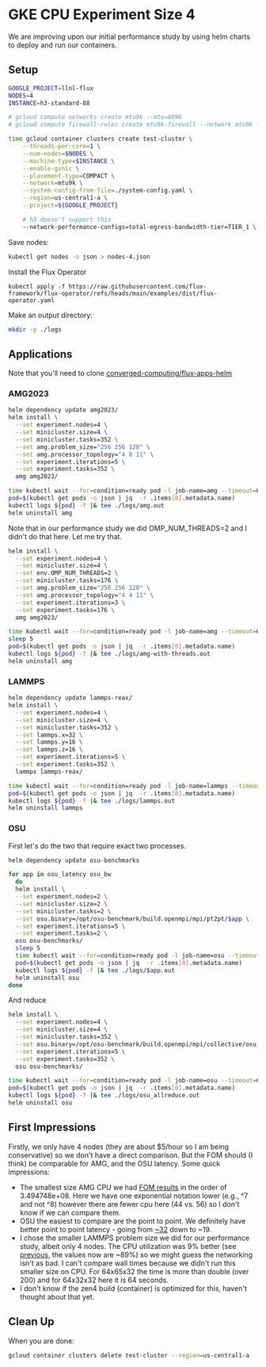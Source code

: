 # GKE CPU Experiment Size 4

We are improving upon our initial performance study by using helm charts to deploy and run our containers.

## Setup

```bash
GOOGLE_PROJECT=llnl-flux
NODES=4
INSTANCE=h3-standard-88

# gcloud compute networks create mtu9k --mtu=8896 
# gcloud compute firewall-rules create mtu9k-firewall --network mtu9k --allow tcp,udp,icmp --source-ranges 0.0.0.0/0

time gcloud container clusters create test-cluster \
    --threads-per-core=1 \
    --num-nodes=$NODES \
    --machine-type=$INSTANCE \
    --enable-gvnic \
    --placement-type=COMPACT \
    --network=mtu9k \
    --system-config-from-file=./system-config.yaml \
    --region=us-central1-a \
    --project=${GOOGLE_PROJECT}

    # h3 doesn't support this
    --network-performance-configs=total-egress-bandwidth-tier=TIER_1 \
```

Save nodes:

```bash
kubectl get nodes -o json > nodes-4.json 
```

Install the Flux Operator

```
kubectl apply -f https://raw.githubusercontent.com/flux-framework/flux-operator/refs/heads/main/examples/dist/flux-operator.yaml
```

Make an output directory:

```bash
mkdir -p ./logs
```

## Applications

Note that you'll need to clone [converged-computing/flux-apps-helm](https://github.com/converged-computing/flux-apps-helm)

### AMG2023

```bash
helm dependency update amg2023/
helm install \
  --set experiment.nodes=4 \
  --set minicluster.size=4 \
  --set minicluster.tasks=352 \
  --set amg.problem_size="256 256 128" \
  --set amg.processor_topology="4 8 11" \
  --set experiment.iterations=5 \
  --set experiment.tasks=352 \
  amg amg2023/

time kubectl wait --for=condition=ready pod -l job-name=amg --timeout=600s
pod=$(kubectl get pods -o json | jq  -r .items[0].metadata.name)
kubectl logs ${pod} -f |& tee ./logs/amg.out
helm uninstall amg
```

Note that in our performance study we did OMP_NUM_THREADS=2 and I didn't do that here. Let me try that.

```bash
helm install \
  --set experiment.nodes=4 \
  --set minicluster.size=4 \
  --set env.OMP_NUM_THREADS=2 \
  --set minicluster.tasks=176 \
  --set amg.problem_size="256 256 128" \
  --set amg.processor_topology="4 4 11" \
  --set experiment.iterations=3 \
  --set experiment.tasks=176 \
  amg amg2023/

time kubectl wait --for=condition=ready pod -l job-name=amg --timeout=600s
sleep 5
pod=$(kubectl get pods -o json | jq  -r .items[0].metadata.name)
kubectl logs ${pod} -f |& tee ./logs/amg-with-threads.out
helm uninstall amg
```

### LAMMPS

```bash
helm dependency update lammps-reax/
helm install \
  --set experiment.nodes=4 \
  --set minicluster.size=4 \
  --set minicluster.tasks=352 \
  --set lammps.x=32 \
  --set lammps.y=16 \
  --set lammps.z=16 \
  --set experiment.iterations=5 \
  --set experiment.tasks=352 \
  lammps lammps-reax/

time kubectl wait --for=condition=ready pod -l job-name=lammps --timeout=600s
pod=$(kubectl get pods -o json | jq  -r .items[0].metadata.name)
kubectl logs ${pod} -f |& tee ./logs/lammps.out
helm uninstall lammps
```

### OSU

First let's do the two that require exact two processes.

```bash
helm dependency update osu-benchmarks

for app in osu_latency osu_bw
  do
  helm install \
  --set experiment.nodes=2 \
  --set minicluster.size=2 \
  --set minicluster.tasks=2 \
  --set osu.binary=/opt/osu-benchmark/build.openmpi/mpi/pt2pt/$app \
  --set experiment.iterations=5 \
  --set experiment.tasks=2 \
  osu osu-benchmarks/
  sleep 5
  time kubectl wait --for=condition=ready pod -l job-name=osu --timeout=600s
  pod=$(kubectl get pods -o json | jq  -r .items[0].metadata.name)
  kubectl logs ${pod} -f |& tee ./logs/$app.out
  helm uninstall osu
done
```
And reduce

```bash
helm install \
  --set experiment.nodes=4 \
  --set minicluster.size=4 \
  --set minicluster.tasks=352 \
  --set osu.binary=/opt/osu-benchmark/build.openmpi/mpi/collective/osu_allreduce \
  --set experiment.iterations=5 \
  --set experiment.tasks=352 \
  osu osu-benchmarks/

time kubectl wait --for=condition=ready pod -l job-name=osu --timeout=600s
pod=$(kubectl get pods -o json | jq  -r .items[0].metadata.name)
kubectl logs ${pod} -f |& tee ./logs/osu_allreduce.out
helm uninstall osu
```

## First Impressions

Firstly, we only have 4 nodes (they are about $5/hour so I am being conservative) so we don't have a direct comparison. But the FOM should (I think) be comparable for AMG, and the OSU latency. Some quick impressions:

- The smallest size AMG CPU we had [FOM results](https://github.com/converged-computing/performance-study/tree/main/experiments/google/gke/cpu/size32/results/amg2023) in the order of 3.494748e+08. Here we have one exponential notation lower (e.g., ^7 and not ^8) however there are fewer cpu here (44 vs. 56) so I don't know if we can compare them.
- OSU the easiest to compare are the point to point. We definitely have better point to point latency - going from [~32](https://github.com/converged-computing/performance-study/blob/main/experiments/google/gke/cpu/size32/results/osu/osu-2-iter-4-3353547374592.out) down to ~19.
- I chose the smaller LAMMPS problem size we did for our performance study, albeit only 4 nodes. The CPU utilization was 9% better (see [previous](https://github.com/converged-computing/performance-study/tree/main/analysis/lammps-reax#cpu-utilization-for-cpu-64-x-32-x-32), the values now are ~89%) so we might guess the networking isn't as bad. I can't compare wall times because we didn't run this smaller size on CPU. For 64x65x32 the time is more than double (over 200) and for 64x32x32 here it is 64 seconds.
- I don't know if the zen4 build (container) is optimized for this, haven't thought about that yet.

## Clean Up

When you are done:

```bash
gcloud container clusters delete test-cluster --region=us-central1-a
```
